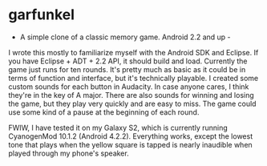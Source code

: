 garfunkel
=========

 - A simple clone of a classic memory game.  Android 2.2 and up -
 
 I wrote this mostly to familiarize myself with the Android SDK and Eclipse.
 If you have Eclipse + ADT + 2.2 API, it should build and load.  Currently
 the game just runs for ten rounds.  It's pretty much as basic as it could
 be in terms of function and interface, but it's technically playable.  I
 created some custom sounds for each button in Audacity.  In case anyone cares,
 I think they're in the key of A major.  There are also sounds for winning
 and losing the game, but they play very quickly and are easy to miss.  The
 game could use some kind of a pause at the beginning of each round.
 
 FWIW, I have tested it on my Galaxy S2, which is currently running
 CyanogenMod 10.1.2 (Android 4.2.2).  Everything works, except the lowest tone
 that plays when the yellow square is tapped is nearly inaudible when played
 through my phone's speaker.
